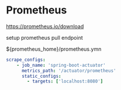 # Prometheus

https://prometheus.io/download

setup prometheus pull endpoint

${prometheus_home}/prometheus.ymn
```yml
scrape_configs:
    - job_name: 'spring-boot-actuator'
      metrics_path: '/actuator/prometheus'
      static_configs:
        - targets: ['localhost:8080']
```
